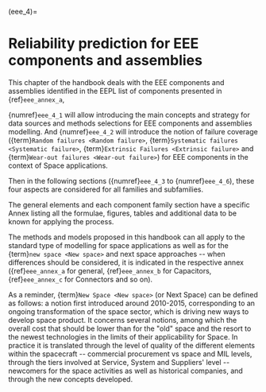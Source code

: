(eee_4)=
# Reliability prediction for EEE components and assemblies

This chapter of the handbook deals with the EEE components and assemblies identified in the EEPL list of components presented in {ref}`eee_annex_a`,

{numref}`eee_4_1` will allow introducing the main concepts and strategy for data sources and methods selections for EEE components and assemblies modelling. And {numref}`eee_4_2` will introduce the notion of failure coverage ({term}`Random failures <Random failure>`, {term}`Systematic failures <Systematic failure>`, {term}`Extrinsic Failures <Extrinsic failure>` and {term}`Wear-out failures <Wear-out failure>`) for EEE components in the context of Space applications.

Then in the following sections ({numref}`eee_4_3` to {numref}`eee_4_6`), these four aspects are considered for all families and subfamilies.

The general elements and each component family section have a specific Annex listing all the formulae, figures, tables and additional data to be known for applying the process.

The methods and models proposed in this handbook can all apply to the standard type of modelling for space applications as well as for the {term}`new space <New space>` and next space approaches -- when differences should be considered, it is indicated in the respective annex ({ref}`eee_annex_a` for general, {ref}`eee_annex_b` for Capacitors, {ref}`eee_annex_c` for Connectors and so on).

As a reminder, {term}`New Space <New space>` (or Next Space) can be defined as follows: a notion first introduced around 2010-2015, corresponding to an ongoing transformation of the space sector, which is driving new ways to develop space product. It concerns several notions, among which the overall cost that should be lower than for the "old" space and the resort to the newest technologies in the limits of their applicability for Space. In practice it is translated through the level of quality of the different elements within the spacecraft -- commercial procurement vs space and MIL levels, through the tiers involved at Service, System and Suppliers' level -- newcomers for the space activities as well as historical companies, and through the new concepts developed.